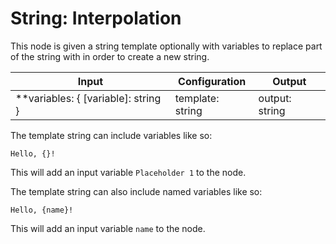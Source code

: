 # String: Interpolation

This node is given a string template optionally with variables to replace part of the string with in order to create a new string.

| Input                                 | Configuration    | Output         |
| ------------------------------------- | ---------------- | -------------- |
| \*\*variables: { [variable]: string } | template: string | output: string |

The template string can include variables like so:

```
Hello, {}!
```

This will add an input variable `Placeholder 1` to the node.

The template string can also include named variables like so:

```
Hello, {name}!
```

This will add an input variable `name` to the node.
